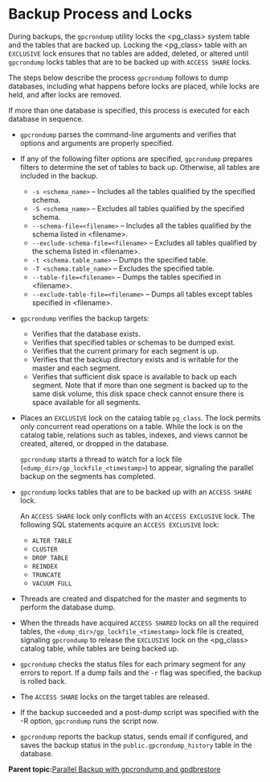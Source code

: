 # Backup Process and Locks 

During backups, the `gpcrondump` utility locks the <pg\_class\> system table and the tables that are backed up. Locking the <pg\_class\> table with an `EXCLUSIVE` lock ensures that no tables are added, deleted, or altered until `gpcrondump` locks tables that are to be backed up with `ACCESS SHARE` locks.

The steps below describe the process `gpcrondump` follows to dump databases, including what happens before locks are placed, while locks are held, and after locks are removed.

If more than one database is specified, this process is executed for each database in sequence.

-   `gpcrondump` parses the command-line arguments and verifies that options and arguments are properly specified.
-   If any of the following filter options are specified, `gpcrondump` prepares filters to determine the set of tables to back up. Otherwise, all tables are included in the backup.
    -   `-s <schema_name>` – Includes all the tables qualified by the specified schema.
    -   `-S <schema_name>` – Excludes all tables qualified by the specified schema.
    -   `--schema-file=<filename>` – Includes all the tables qualified by the schema listed in <filename\>.
    -   `--exclude-schema-file=<filename>` – Excludes all tables qualified by the schema listed in <filename\>.
    -   `-t <schema.table_name>` – Dumps the specified table.
    -   `-T <schema.table_name>` – Excludes the specified table.
    -   `--table-file=<filename>` – Dumps the tables specified in <filename\>.
    -   `--exclude-table-file=<filename>` – Dumps all tables except tables specified in <filename\>.
-   `gpcrondump` verifies the backup targets:
    -   Verifies that the database exists.
    -   Verifies that specified tables or schemas to be dumped exist.
    -   Verifies that the current primary for each segment is up.
    -   Verifies that the backup directory exists and is writable for the master and each segment.
    -   Verifies that sufficient disk space is available to back up each segment. Note that if more than one segment is backed up to the same disk volume, this disk space check cannot ensure there is space available for all segments.
-   Places an `EXCLUSIVE` lock on the catalog table `pg_class`. The lock permits only concurrent read operations on a table. While the lock is on the catalog table, relations such as tables, indexes, and views cannot be created, altered, or dropped in the database.

    `gpcrondump` starts a thread to watch for a lock file \(`<dump_dir>/gp_lockfile_<timestamp>`\) to appear, signaling the parallel backup on the segments has completed.

-   `gpcrondump` locks tables that are to be backed up with an `ACCESS SHARE` lock.

    An `ACCESS SHARE` lock only conflicts with an `ACCESS EXCLUSIVE` lock. The following SQL statements acquire an `ACCESS EXCLUSIVE` lock:

    -   `ALTER TABLE`
    -   `CLUSTER`
    -   `DROP TABLE`
    -   `REINDEX`
    -   `TRUNCATE`
    -   `VACUUM FULL`
-   Threads are created and dispatched for the master and segments to perform the database dump.
-   When the threads have acquired `ACCESS SHARED` locks on all the required tables, the `<dump_dir>/gp_lockfile_<timestamp>` lock file is created, signaling `gpcrondump` to release the `EXCLUSIVE` lock on the <pg\_class\> catalog table, while tables are being backed up.
-   `gpcrondump` checks the status files for each primary segment for any errors to report. If a dump fails and the `-r` flag was specified, the backup is rolled back.
-   The `ACCESS SHARE` locks on the target tables are released.
-   If the backup succeeded and a post-dump script was specified with the -R option, `gpcrondump` runs the script now.
-   `gpcrondump` reports the backup status, sends email if configured, and saves the backup status in the `public.gpcrondump_history` table in the database.

**Parent topic:**[Parallel Backup with gpcrondump and gpdbrestore](../managing/backup-heading.html)

